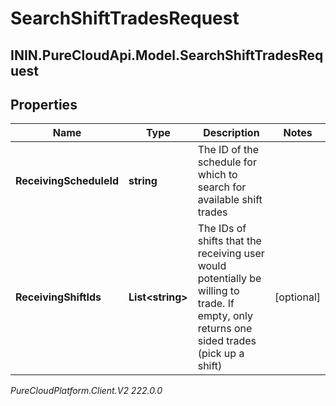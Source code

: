 # SearchShiftTradesRequest

## ININ.PureCloudApi.Model.SearchShiftTradesRequest

## Properties

|Name | Type | Description | Notes|
|------------ | ------------- | ------------- | -------------|
| **ReceivingScheduleId** | **string** | The ID of the schedule for which to search for available shift trades | |
| **ReceivingShiftIds** | **List&lt;string&gt;** | The IDs of shifts that the receiving user would potentially be willing to trade. If empty, only returns one sided trades (pick up a shift) | [optional] |



_PureCloudPlatform.Client.V2 222.0.0_
